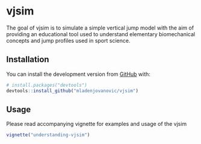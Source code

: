  
<!-- README.md is generated from README.Rmd. Please edit that file -->

# vjsim

<!-- badges: start -->

<!-- badges: end -->

The goal of vjsim is to simulate a simple vertical jump model with the
aim of providing an educational tool used to understand elementary
biomechanical concepts and jump profiles used in sport science.

## Installation

You can install the development version from
[GitHub](https://github.com/mladenjovanovic/vjsim) with:

``` r
# install.packages("devtools")
devtools::install_github("mladenjovanovic/vjsim")
```

## Usage

Please read accompanying vignette for examples and usage of the vjsim

``` r
vignette("understanding-vjsim")
```
